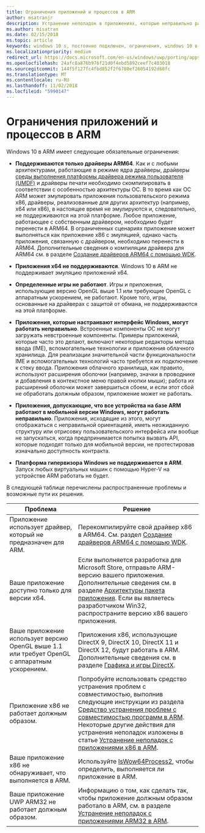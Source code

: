 ```yaml
---
title: Ограничения приложений и процессов в ARM
author: msatranjr
description: Устранение неполадок в приложениях, которые неправильно работают в ARM.
ms.author: misatran
ms.date: 02/15/2018
ms.topic: article
keywords: windows 10 s, постоянно подключен, ограничения, windows 10 в ARM
ms.localizationpriority: medium
redirect_url: https://docs.microsoft.com/en-us/windows/uwp/porting/apps-on-arm-troubleshooting-x86
ms.openlocfilehash: 24afc8a876b976f21d0f4ebd5892ceef7c403018
ms.sourcegitcommit: 144f5f127fc4fbd852f2f6780ef26054192d68fc
ms.translationtype: MT
ms.contentlocale: ru-RU
ms.lasthandoff: 11/02/2018
ms.locfileid: "5990147"
---
```

# <a name="limitations-of-apps-and-experiences-on-arm"></a>Ограничения приложений и процессов в ARM
Windows 10 в ARM имеет следующие обязательные ограничения:

- **Поддерживаются только драйверы ARM64**. Как и с любыми архитектурами, работающие в режиме ядра драйверы, драйверы [среды выполнения платформы драйвера режима пользователя (UMDF)](https://docs.microsoft.com/en-us/windows-hardware/drivers/wdf/overview-of-the-umdf) и драйверы печати необходимо скомпилировать в соответствии с особенностью архитектуры ОС. В то время как ОС ARM может эмулировать приложения пользовательского режима x86, драйверы, реализованные для других архитектур (например, x64 или x86), в настоящее время не эмулируются и, следовательно, не поддерживаются на этой платформе. Любое приложение, работающее с собственным драйвером, необходимо будет перенести в ARM64. В ограниченных сценариях приложение может выполняться как приложение x86 с эмуляцией, однако часть приложения, связанную с драйвером, необходимо перенести в ARM64. Дополнительные сведения о компиляции драйвера для ARM64 см. в разделе [Создание драйверов ARM64 с помощью WDK](https://review.docs.microsoft.com/en-us/windows-hardware/drivers/develop/building-arm64-drivers?branch=rs4-arm64).

- **Приложения x64 не поддерживаются**. Windows 10 в ARM не поддерживает эмуляцию приложений x64.

- **Определенные игры не работают**. Игры и приложения, использующие версию OpenGL выше 1.1 или требующие OpenGL с аппаратным ускорением, не работают. Кроме того, игры, основанные на драйверах с защитой от обмана, не поддерживаются на этой платформе.

- **Приложения, которые настраивают интерфейс Windows, могут работать неправильно**. Встроенные компоненты ОС не могут загружать невстроенные компоненты. Примеры приложений, которые часто это делают, включают некоторые редакторы метода ввода (IME), вспомогательные технологии и приложения облачного хранилища. Для реализации значительной части функциональности IME и вспомогательных технологий часто требуется их подключение к стеку ввода. Приложения облачного хранилища, как правило, используют расширения оболочки (например, значки в проводнике и добавления в контекстное меню правой кнопки мыши); работа их расширений оболочки может завершиться сбоем, и если этот сбой не обработать должным образом, приложение может не работать.

- **Приложения, допускающие, что все устройства на базе ARM работают в мобильной версии Windows, могут работать неправильно**. Приложения, исходящие из этого, могут отображаться с неправильной ориентацией, иметь неожиданную структуру или отрисовку пользовательского интерфейса или вообще не запускаться, когда предпринимается попытка вызвать API, которые подходят только для мобильной версии, не протестировав изначально доступность контракта.

- **Платформа гипервизора Windows не поддерживается в ARM**. Запуск любых виртуальных машин с помощью Hyper-V на устройстве ARM работать не будет.

В следующей таблице перечислены распространенные проблемы и возможные пути их решения.

|Проблема|Решение|
|-----|--------|
| Приложение использует драйвер, который не предназначен для ARM. | Перекомпилируйте свой драйвер x86 в ARM64. См. раздел [Создание драйверов ARM64 с помощью WDK](https://docs.microsoft.com/en-us/windows-hardware/drivers/develop/building-arm64-drivers). |
| Ваше приложение доступно только для версии x64. | Если выполняется разработка для Microsoft Store, отправьте ARM-версию вашего приложения. Дополнительные сведения см. в разделе [Архитектуры пакета приложения](../packaging/device-architecture.md). Если вы являетесь разработчиком Win32, распространите версию x86 вашего приложения. |
| Ваше приложение использует версию OpenGL выше 1.1 или требует OpenGL с аппаратным ускорением. | Приложения x86, использующие DirectX 9, DirectX 10, DirectX 11 и DirectX 12, будут работать в ARM. Дополнительные сведения см. в разделе [Графика и игры DirectX](https://msdn.microsoft.com/en-us/library/windows/desktop/ee663274(v=vs.85).aspx). |
| Приложение x86 не работает должным образом. | Попробуйте использовать средство устранения проблем с совместимостью, выполнив следующие инструкции из раздела [Средство устранения проблем с совместимостью программ в ARM](apps-on-arm-program-compat-troubleshooter.md). Некоторые другие действия для устранения неполадок изложены в статье [Устранение неполадок с приложениями x86 в ARM](apps-on-arm-troubleshooting-x86.md). |
| Ваше приложение x86 не обнаруживает, что выполняется в ARM. | Используйте [IsWow64Process2](https://msdn.microsoft.com/en-us/library/windows/desktop/mt804318(v=vs.85).aspx), чтобы определить, выполняется ли приложение в ARM. |
| Ваше приложение UWP ARM32 не работает должным образом. | Информацию о том, как сделать так, чтобы приложение должным образом работало в ARM, см. в разделе [Устранение неполадок с приложениями ARM32 в ARM](apps-on-arm-troubleshooting-arm32.md). |

